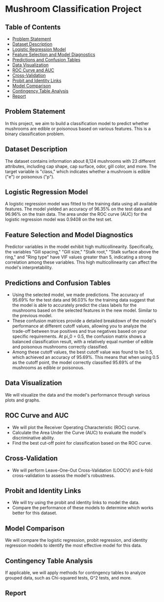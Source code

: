 # Mushroom Classification Project

## Table of Contents

- [Problem Statement](#problem-statement)
- [Dataset Description](#dataset-description)
- [Logistic Regression Model](#logistic-regression-model)
- [Feature Selection and Model Diagnostics](#feature-selection-and-model-diagnostics)
- [Predictions and Confusion Tables](#predictions-and-confusion-tables)
- [Data Visualization](#data-visualization)
- [ROC Curve and AUC](#roc-curve-and-auc)
- [Cross-Validation](#cross-validation)
- [Probit and Identity Links](#probit-and-identity-links)
- [Model Comparison](#model-comparison)
- [Contingency Table Analysis](#contingency-table-analysis)
- [Report](#report)

## Problem Statement

In this project, we aim to build a classification model to predict whether mushrooms are edible or poisonous based on various features. This is a binary classification problem.

## Dataset Description

The dataset contains information about 8,124 mushrooms with 23 different attributes, including cap shape, cap surface, odor, gill color, and more. The target variable is "class," which indicates whether a mushroom is edible ("e") or poisonous ("p").

## Logistic Regression Model

A logistic regression model was fitted to the training data using all available features. The model yielded an accuracy of 96.35% on the test data and 96.96% on the train data. The area under the ROC curve (AUC) for the logistic regression model was 0.9408 on the test set.

## Feature Selection and Model Diagnostics

Predictor variables in the model exhibit high multicollinearity. Specifically, the variables "Gill spacing," "Gill size," "Stalk root," "Stalk surface above the ring," and "Ring type" have VIF values greater than 5, indicating a strong correlation among these variables. This high multicollinearity can affect the model's interpretability.   

## Predictions and Confusion Tables

- Using the selected model, we made predictions. The accuracy of 95.69% for the test data and 96.03% for the training data suggest that the model is able to accurately predict the class labels for the mushrooms based on the selected features in the new model. Similar to the previous model.
- These confusion matrices provide a detailed breakdown of the model's performance at different cutoff values, allowing you to analyze the trade-off between true positives and true negatives based on your specific requirements. At pi_0 = 0.5, the confusion matrix shows a balanced classification result, with a relatively equal number of edible and poisonous mushrooms correctly classified.
-  Among these cutoff values, the best cutoff value was found to be 0.5, which achieved an accuracy of 95.69%. This means that when using 0.5 as the cutoff point, the model correctly classified 95.69% of the mushrooms as edible or poisonous.

## Data Visualization

We will visualize the data and the model's performance through various plots and graphs.

## ROC Curve and AUC

- We will plot the Receiver Operating Characteristic (ROC) curve.
- Calculate the Area Under the Curve (AUC) to evaluate the model's discriminative ability.
- Find the best cut-off point for classification based on the ROC curve.

## Cross-Validation

- We will perform Leave-One-Out Cross-Validation (LOOCV) and k-fold cross-validation to assess the model's robustness.

## Probit and Identity Links

- We will try using the probit and identity links to model the data.
- Compare the performance of these models to determine which works better for this dataset.

## Model Comparison

We will compare the logistic regression, probit regression, and identity regression models to identify the most effective model for this data.

## Contingency Table Analysis

If applicable, we will apply methods for contingency tables to analyze grouped data, such as Chi-squared tests, G^2 tests, and more.

## Report



